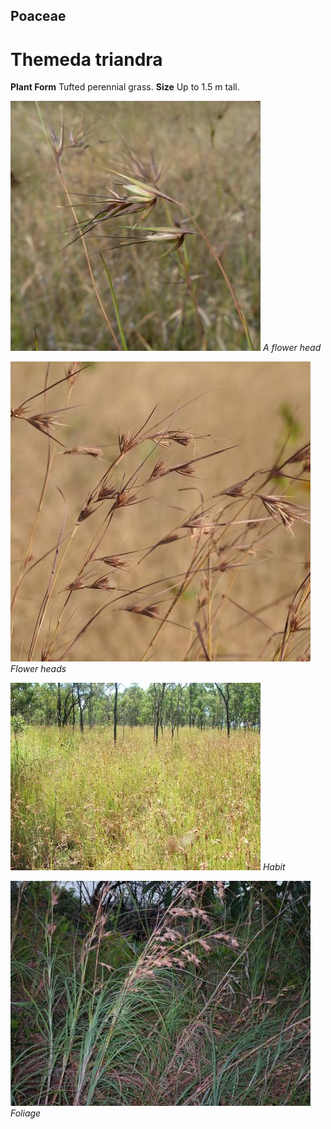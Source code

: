 ## Poaceae
# Themeda triandra
 **Plant Form** Tufted perennial grass. **Size** Up to 1.5 m tall.


![A flower head](72927__SDI5372.jpg)
 *A flower head* 

![Flower heads](97084_P1167569.jpg)
 *Flower heads* 

![Habit](7454_DSCF5524.jpg)
 *Habit* 

![Foliage](6726_IMGP9041.jpg)
 *Foliage* 

